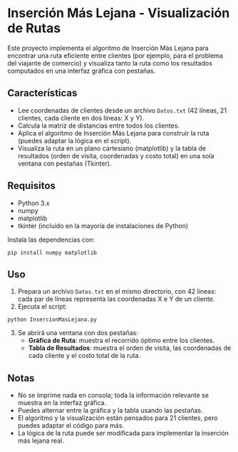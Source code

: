 # Inserción Más Lejana - Visualización de Rutas

Este proyecto implementa el algoritmo de Inserción Más Lejana para encontrar una ruta eficiente entre clientes (por ejemplo, para el problema del viajante de comercio) y visualiza tanto la ruta como los resultados computados en una interfaz gráfica con pestañas.

## Características

- Lee coordenadas de clientes desde un archivo `Datos.txt` (42 líneas, 21 clientes, cada cliente en dos líneas: X y Y).
- Calcula la matriz de distancias entre todos los clientes.
- Aplica el algoritmo de Inserción Más Lejana para construir la ruta (puedes adaptar la lógica en el script).
- Visualiza la ruta en un plano cartesiano (matplotlib) y la tabla de resultados (orden de visita, coordenadas y costo total) en una sola ventana con pestañas (Tkinter).

## Requisitos

- Python 3.x
- numpy
- matplotlib
- tkinter (incluido en la mayoría de instalaciones de Python)

Instala las dependencias con:

```
pip install numpy matplotlib
```

## Uso

1. Prepara un archivo `Datos.txt` en el mismo directorio, con 42 líneas: cada par de líneas representa las coordenadas X e Y de un cliente.
2. Ejecuta el script:

```
python InsercionMasLejana.py
```

3. Se abrirá una ventana con dos pestañas:
   - **Gráfica de Ruta**: muestra el recorrido óptimo entre los clientes.
   - **Tabla de Resultados**: muestra el orden de visita, las coordenadas de cada cliente y el costo total de la ruta.

## Notas

- No se imprime nada en consola; toda la información relevante se muestra en la interfaz gráfica.
- Puedes alternar entre la gráfica y la tabla usando las pestañas.
- El algoritmo y la visualización están pensados para 21 clientes, pero puedes adaptar el código para más.
- La lógica de la ruta puede ser modificada para implementar la inserción más lejana real.
